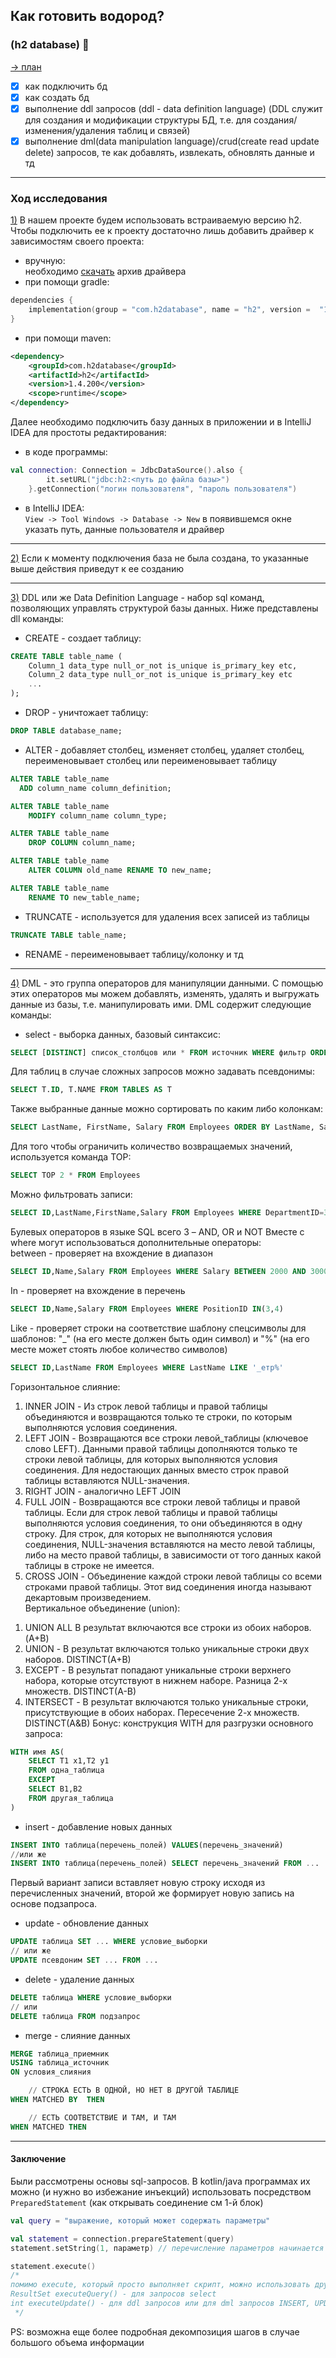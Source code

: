 ## Как готовить водород? 
### (h2 database) :egg:

[-> план](./Roadmap3.md)

- [X] как подключить бд
- [X] как создать бд
- [X] выполнение ddl запросов (ddl - data definition language) (DDL служит для создания и модификации структуры БД, т.е. для создания/изменения/удаления таблиц и связей)
- [x] выполнение dml(data manipulation language)/crud(create read update delete) запросов, те как добавлять, извлекать, обновлять данные и тд

---
### Ход исследования

[1)](#Как-готовить-водород?)
В нашем проекте будем использовать встраиваемую версию h2.  
Чтобы подключить ее к проекту достаточно лишь добавить драйвер к зависимостям своего проекта:
* вручную:  
    необходимо [скачать](http://www.h2database.com/html/main.html) архив драйвера
* при помощи gradle:
```kotlin
dependencies {
    implementation(group = "com.h2database", name = "h2", version =  "1.4.200")
}
```
* при помощи maven:

```xml
<dependency>
    <groupId>com.h2database</groupId>
    <artifactId>h2</artifactId>
    <version>1.4.200</version>
    <scope>runtime</scope>
</dependency>
```
Далее необходимо подключить базу данных в приложении и в IntelliJ IDEA для простоты редактирования:
* в коде программы:
```kotlin
val connection: Connection = JdbcDataSource().also {
        it.setURL("jdbc:h2:<путь до файла базы>")
    }.getConnection("логин пользователя", "пароль пользователя")
```
* в IntelliJ IDEA:  
```View -> Tool Windows -> Database -> New``` в появившемся окне указать путь, данные пользователя и драйвер

---

[2)](#Как-готовить-водород?)
Если к моменту подключения база не была создана, то указанные выше действия приведут к ее созданию

---

[3)](#Как-готовить-водород?)
DDL или же Data Definition Language - набор sql команд, позволяющих управлять структурой базы данных.
Ниже представлены dll команды:
* CREATE - создает таблицу:
```sql
CREATE TABLE table_name (
    Column_1 data_type null_or_not is_unique is_primary_key etc,
    Column_2 data_type null_or_not is_unique is_primary_key etc
    ...
);
```
* DROP - уничтожает таблицу:
```sql
DROP TABLE database_name;
```
* ALTER - добавляет столбец, изменяет столбец, удаляет столбец, переименовывает столбец или переименовывает таблицу
```sql
ALTER TABLE table_name
  ADD column_name column_definition;
```
```sql
ALTER TABLE table_name
    MODIFY column_name column_type;
```
```sql
ALTER TABLE table_name
    DROP COLUMN column_name;
```
```sql
ALTER TABLE table_name
    ALTER COLUMN old_name RENAME TO new_name;
```
```sql
ALTER TABLE table_name
    RENAME TO new_table_name;
```
* TRUNCATE - используется для удаления всех записей из таблицы
```sql
TRUNCATE TABLE table_name;
```
* RENAME - переименовывает таблицу/колонку и тд

---

[4)](#Как-готовить-водород?)
DML - это группа операторов для манипуляции данными. С помощью этих операторов 
мы можем добавлять, изменять, удалять и выгружать данные из базы, т.е. манипулировать ими.
DML содержит следующие команды:
* select - выборка данных, базовый синтаксис:
```sql
SELECT [DISTINCT] список_столбцов или * FROM источник WHERE фильтр ORDER BY выражение_сортировки
```
Для таблиц в случае сложных запросов можно задавать псевдонимы:
```sql
SELECT T.ID, T.NAME FROM TABLES AS T
```
Также выбранные данные можно сортировать по каким либо колонкам:
```sql
SELECT LastName, FirstName, Salary FROM Employees ORDER BY LastName, Salary <DESC>
```
Для того чтобы ограничить количество возвращаемых значений, используется команда TOP:
```sql
SELECT TOP 2 * FROM Employees
```
Можно фильтровать записи:
```sql
SELECT ID,LastName,FirstName,Salary FROM Employees WHERE DepartmentID=3 ORDER BY LastName,FirstName
```
Булевых операторов в языке SQL всего 3 – AND, OR и NOT
Вместе с where могут использоваться дополнительные операторы:  
between - проверяет на вхождение в диапазон
```sql
SELECT ID,Name,Salary FROM Employees WHERE Salary BETWEEN 2000 AND 3000
```
In - проверяет на вхождение в перечень
```sql
SELECT ID,Name,Salary FROM Employees WHERE PositionID IN(3,4)
```
Like - проверяет строки на соответствие шаблону
спецсимволы для шаблонов: "_" (на его месте должен быть один символ) 
и "%" (на его месте может стоять любое количество символов)
```sql
SELECT ID,LastName FROM Employees WHERE LastName LIKE '_етр%'
```
Горизонтальное слияние:  
1) INNER JOIN - Из строк левой таблицы и правой таблицы объединяются и возвращаются только те строки, по которым выполняются условия соединения.  
2) LEFT JOIN - Возвращаются все строки левой_таблицы (ключевое слово LEFT). Данными правой таблицы дополняются только те строки левой таблицы, для которых выполняются условия соединения. Для недостающих данных вместо строк правой таблицы вставляются NULL-значения.  
3) RIGHT JOIN - аналогично LEFT JOIN  
4) FULL JOIN - Возвращаются все строки левой таблицы и правой таблицы. Если для строк левой таблицы и правой таблицы выполняются условия соединения, то они объединяются в одну строку. Для строк, для которых не выполняются условия соединения, NULL-значения вставляются на место левой таблицы, либо на место правой таблицы, в зависимости от того данных какой таблицы в строке не имеется.  
5) CROSS JOIN - Объединение каждой строки левой таблицы со всеми строками правой таблицы. Этот вид соединения иногда называют декартовым произведением.  
Вертикальное объединение (union):  
1. UNION ALL В результат включаются все строки из обоих наборов. (A+B)
2. UNION - В результат включаются только уникальные строки двух наборов. DISTINCT(A+B)
3. EXCEPT - В результат попадают уникальные строки верхнего набора, которые отсутствуют в нижнем наборе. Разница 2-х множеств. DISTINCT(A-B)
4. INTERSECT - В результат включаются только уникальные строки, присутствующие в обоих наборах. Пересечение 2-х множеств. DISTINCT(A&B)
Бонус: конструкция WITH для разгрузки основного запроса:
```sql
WITH имя AS(
    SELECT T1 x1,T2 y1
    FROM одна_таблица
    EXCEPT
    SELECT B1,B2
    FROM другая_таблица
)
```
* insert - добавление новых данных
```sql
INSERT INTO таблица(перечень_полей) VALUES(перечень_значений)
//или же
INSERT INTO таблица(перечень_полей) SELECT перечень_значений FROM ...
```
Первый вариант записи вставляет новую строку исходя из перечисленных значений, второй же формирует новую запись на основе подзапроса.
* update - обновление данных
```sql
UPDATE таблица SET ... WHERE условие_выборки
// или же
UPDATE псевдоним SET ... FROM ...
```
* delete - удаление данных
```sql
DELETE таблица WHERE условие_выборки
// или
DELETE таблица FROM подзапрос
```
* merge - слияние данных
```sql
MERGE таблица_приемник
USING таблица_источник
ON условия_слияния

    // СТРОКА ЕСТЬ В ОДНОЙ, НО НЕТ В ДРУГОЙ ТАБЛИЦЕ
WHEN MATCHED BY  THEN

    // ЕСТЬ СООТВЕТСТВИЕ И ТАМ, И ТАМ
WHEN MATCHED THEN
```

---

#### Заключение
Были рассмотрены основы sql-запросов. В kotlin/java программах их можно (и нужно во избежание инъекций)
использовать посредством ```PreparedStatement``` (как открывать соединение см 1-й блок)
```kotlin
val query = "выражение, который может содержать параметры"

val statement = connection.prepareStatement(query)
statement.setString(1, параметр) // перечисление параметров начинается с 1

statement.execute()
/*
помимо execute, который просто выполняет скрипт, можно использовать другие методы:
ResultSet executeQuery() - для запросов select
int executeUpdate() - для ddl запросов или для dml запросов INSERT, UPDATE, DELETE
 */
```

PS: возможна еще более подробная декомпозиция шагов в случае большого объема информации